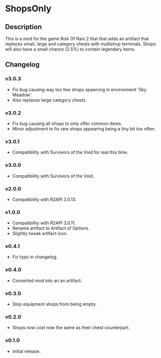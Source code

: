 # ShopsOnly

## Description

This is a mod for the game Risk Of Rain 2 that that adds an artifact that replaces small, large and category chests with multishop terminals. Shops will also have a small chance (2.5%) to contain legendary items.

## Changelog

### v3.0.3

* Fix bug causing way too few shops spawning in environment 'Sky Meadow'.
* Also replaces large category chests.

### v3.0.2

* Fix bug causing all shops to only offer common items.
* Minor adjustment to fix rare shops appearing being a tiny bit too often.

### v3.0.1

* Compatibility with Survivors of the Void for real this time.

### v3.0.0

* Compatibility with Survivors of the Void.

### v2.0.0

* Compatibility with R2API 3.0.13.

### v1.0.0

* Compatibility with R2API 3.0.11.
* Rename artifact to Artifact of Options.
* Slightly tweak artifact icon.

### v0.4.1

* Fix typo in changelog.

### v0.4.0

* Converted mod into an an artifact.

### v0.3.0

* Stop equipment shops from being empty.

### v0.2.0

* Shops now cost now the same as their chest counterpart.

### v0.1.0

* Initial release.
